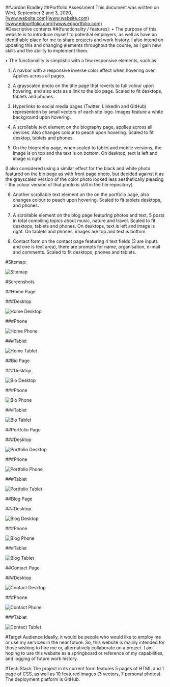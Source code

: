 ##Jordan Bradley 
##Portfolio Assessment
This document was written on Wed, September 2 and 3, 2020.
<br>
[www.website.com](www.website.com)
<br>
[www.edportfolio.com](www.edportfolio.com)
<br>
#Descriptive contents 
##(functionality / features):
• The purpose of this website is to introduce myself to potential employers, as well as have an identifiable place for me to share projects and work history. I also intend on updating this and changing elements throughout the course, as I gain new skills and the ability to implement them.

• The functionality is simplistic with a few responsive elements, such as:

1) A navbar with a responsive inverse color effect when hovering over. Applies across all pages. 

2) A grayscaled photo on the title page that reverts to full colour upon hovering, and also acts as a link to the bio page. Scaled to fit desktops, tablets and phones.

3) Hyperlinks to social media pages (Twitter, LinkedIn and GitHub) representedn by small vectors of each site logo. Images feature a white background upon hovering.

4) A scrollable text element on the biography page, applies across all devices. Also changes colour to peach upon hovering. Scaled to fit desktop, tablets and phones.

5) On the biography page, when scaled to tablet and mobile versions, the image is on top and the text is on bottom. On desktop, text is left and image is right.

(I also considered using a similar effect for the black and white photo featured on the bio page as with front page photo, but decided against it as the grayscaled version of the color photo looked less aesthetically pleasing - the colour version of that photo is still in the file repository)

6) Another scrollable text element on the on the portfolio page, also changes colour to peach upon hovering. Scaled to fit tablets desktops, and phones.

7) A scrollable element on the blog page featuring photos and text, 5 posts in total compiling topics about music, nature and travel. Scaled to fit desktops, tablets and phones. On desktops, text is left and image is right. On tablets and phones, images are top and text is bottom.

8) Contact form on the contact page featuring 4 text fields (3 are inputs and one is text area), there are prompts for name, organisation, e-mail and comments. Scaled to fit desktops, phones and tablets.

#Sitemap:

![Sitemap](/docs/00sitemap.png)

#Screenshots

##Home Page

###Desktop

![Home Desktop](/docs/01homepage_d.png)

###Phone

![Home Phone](/docs/02homepage_p.png)

###Tablet

![Home Tablet](/docs/03homepage_t.png)

##Bio Page

###Desktop

![Bio Desktop](/docs/04bio_d.png)

###Phone

![Bio Phone](/docs/05bio_p.png)

###Tablet

![Bio Tablet](/docs/06bio_t.png)

##Portfolio Page

###Desktop

![Portfolio Desktop](/docs/07port_d.png)

###Phone

![Portfolio Phone](/docs/08port_p.png)

###Tablet

![Portfolio Tablet](/docs/09port_t.png)

##Blog Page

###Desktop

![Blog Desktop](/docs/10blog_d.png)

###Phone

![Blog Phone](/docs/11blog_p.png)

###Tablet

![Blog Tablet](/docs/12blog_t.png)

##Contact Page

###Desktop

![Contact Desktop](/docs/13contact_d.png)

###Phone

![Contact Phone](/docs/14contact_p.png)

###Tablet

![Contact Tablet](/docs/15contact_t.png)

#Target Audience
Ideally, it would be people who would like to employ me or use my services in the near future. So, this website is mainly intended for those wishing to hire me or, alternatively collaborate on a project. I am hoping to use this website as a springboard or reference of my capabilities, and logging of future work history.

#Tech Stack
The project in its current form features 5 pages of HTML and 1 page of CSS, as well as 10 featured images (3 vectors, 7 personal photos).
The deployment platform is GitHub.
